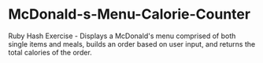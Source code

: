 # McDonald-s-Menu-Calorie-Counter
Ruby Hash Exercise - Displays a McDonald's menu comprised of both single items and meals, builds an order based on user input, and returns the total calories of the order.

